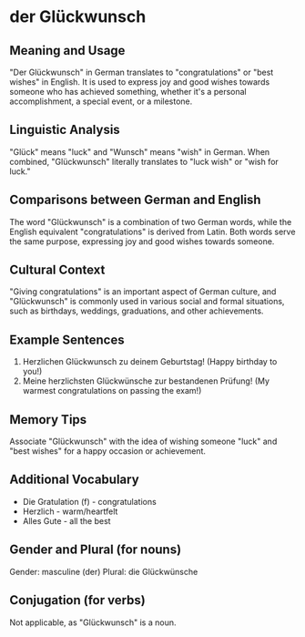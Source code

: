 # der Glückwunsch
## Meaning and Usage
"Der Glückwunsch" in German translates to "congratulations" or "best wishes" in English. It is used to express joy and good wishes towards someone who has achieved something, whether it's a personal accomplishment, a special event, or a milestone.

## Linguistic Analysis
"Glück" means "luck" and "Wunsch" means "wish" in German. When combined, "Glückwunsch" literally translates to "luck wish" or "wish for luck."

## Comparisons between German and English
The word "Glückwunsch" is a combination of two German words, while the English equivalent "congratulations" is derived from Latin. Both words serve the same purpose, expressing joy and good wishes towards someone.

## Cultural Context
"Giving congratulations" is an important aspect of German culture, and "Glückwunsch" is commonly used in various social and formal situations, such as birthdays, weddings, graduations, and other achievements.

## Example Sentences
1. Herzlichen Glückwunsch zu deinem Geburtstag! (Happy birthday to you!)
2. Meine herzlichsten Glückwünsche zur bestandenen Prüfung! (My warmest congratulations on passing the exam!)

## Memory Tips
Associate "Glückwunsch" with the idea of wishing someone "luck" and "best wishes" for a happy occasion or achievement.

## Additional Vocabulary
- Die Gratulation (f) - congratulations
- Herzlich - warm/heartfelt
- Alles Gute - all the best

## Gender and Plural (for nouns)
Gender: masculine (der)
Plural: die Glückwünsche

## Conjugation (for verbs)
Not applicable, as "Glückwunsch" is a noun.